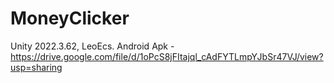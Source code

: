 # MoneyClicker
Unity 2022.3.62, LeoEcs. 
Android Apk - https://drive.google.com/file/d/1oPcS8jFItajql_cAdFYTLmpYJbSr47VJ/view?usp=sharing
